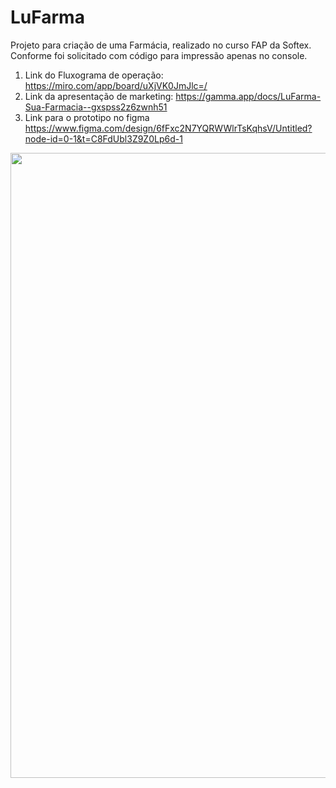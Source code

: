 # LuFarma
Projeto para criação de uma Farmácia, realizado no curso FAP da Softex.
Conforme foi solicitado com código para impressão apenas no console.

1. Link do Fluxograma de operação: https://miro.com/app/board/uXjVK0JmJlc=/
2. Link da apresentação de marketing: https://gamma.app/docs/LuFarma-Sua-Farmacia--gxspss2z6zwnh51
3. Link para o prototipo no figma https://www.figma.com/design/6fFxc2N7YQRWWlrTsKqhsV/Untitled?node-id=0-1&t=C8FdUbl3Z9Z0Lp6d-1


<div align="center">
<img src="https://github.com/user-attachments/assets/2ebaf8f3-a66c-4300-8075-a05d8997217d" width="1000px" />
</div>
